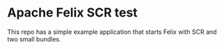# Apache Felix SCR test

This repo has a simple example application that starts Felix with SCR and two small bundles.
